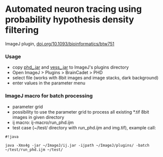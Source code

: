 # Automated neuron tracing using probability hypothesis density filtering #
ImageJ plugin, [doi.org/10.1093/bioinformatics/btw751](https://doi.org/10.1093/bioinformatics/btw751)

### Usage ###
* copy [phd_.jar](https://github.com/miroslavradojevic/phd/releases/download/1.0.0/phd_1.0.0.jar) and [vess_.jar](https://github.com/miroslavradojevic/vess/releases/download/1.0.0/vess_1.0.0.jar) to ImageJ's plugins directory
* Open ImageJ > Plugins > BrainCadet > PHD
* select file (works with 8bit images and image stacks, dark background)
* enter values in the parameter menu

### ImageJ macro for batch processing ###
* parameter grid 
* possibility to use the parameter grid to process all existing *.tif 8bit images in given directory 
* ij macro: ij-macro/run_phd.ijm
* test case (~/test/ directory with run_phd.ijm and img.tif), example call: 
```
#!java

java -Xmx4g -jar ~/ImageJ/ij.jar -ijpath ~/ImageJ/plugins/ -batch ~/test/run_phd.ijm ~/test/
```
